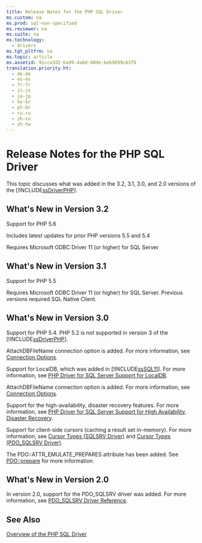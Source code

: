 ```yaml
---
title: Release Notes for the PHP SQL Driver
ms.custom: na
ms.prod: sql-non-specified
ms.reviewer: na
ms.suite: na
ms.technology: 
  - drivers
ms.tgt_pltfrm: na
ms.topic: article
ms.assetid: 91cca3d2-ba99-4a6d-b0de-beb9699cb3f8
translation.priority.ht: 
  - de-de
  - es-es
  - fr-fr
  - it-it
  - ja-jp
  - ko-kr
  - pt-br
  - ru-ru
  - zh-cn
  - zh-tw
---
```

# Release Notes for the PHP SQL Driver
This topic discusses what was added in the 3.2, 3.1, 3.0, and 2.0 versions of the [!INCLUDE[ssDriverPHP](../content/includes/ssDriverPHP_md.md)].  
  
## What's New in Version 3.2  
Support for PHP 5.6  
  
Includes latest updates for prior PHP versions 5.5 and 5.4  
  
Requires Microsoft ODBC Driver 11 \(or higher\) for SQL Server  
  
## What's New in Version 3.1  
Support for PHP 5.5  
  
Requires Microsoft ODBC Driver 11 \(or higher\) for SQL Server. Previous versions required SQL Native Client.  
  
## What's New in Version 3.0  
Support for PHP 5.4.  PHP 5.2 is not supported in version 3 of the [!INCLUDE[ssDriverPHP](../content/includes/ssDriverPHP_md.md)].  
  
AttachDBFileName connection option is added. For more information, see [Connection Options](../content/Connection-Options.md).  
  
Support for LocalDB, which was added in [!INCLUDE[ssSQL11](../content/includes/ssSQL11_md.md)]. For more information, see [PHP Driver for SQL Server Support for LocalDB](../content/PHP-Driver-for-SQL-Server-Support-for-LocalDB.md).  
  
AttachDBFileName connection option is added. For more information, see [Connection Options](../content/Connection-Options.md).  
  
Support for the high\-availability, disaster recovery features. For more information, see [PHP Driver for SQL Server Support for High Availability, Disaster Recovery](../content/PHP-Driver-for-SQL-Server-Support-for-High-Availability--Disaster-Recovery.md).  
  
Support for client\-side cursors \(caching a result set in\-memory\). For more information, see [Cursor Types &#40;SQLSRV Driver&#41;](../content/Cursor-Types--SQLSRV-Driver-.md) and [Cursor Types &#40;PDO_SQLSRV Driver&#41;](../content/Cursor-Types--PDO_SQLSRV-Driver-.md).  
  
The PDO::ATTR\_EMULATE\_PREPARES attribute has been added.  See [PDO::prepare](../Topic/PDO::prepare.md) for more information.  
  
## What's New in Version 2.0  
In version 2.0, support for the PDO\_SQLSRV driver was added. For more information, see [PDO_SQLSRV Driver Reference](../content/PDO_SQLSRV-Driver-Reference.md).  
  
## See Also  
[Overview of the PHP SQL Driver](../content/Overview-of-the-PHP-SQL-Driver.md)
  
